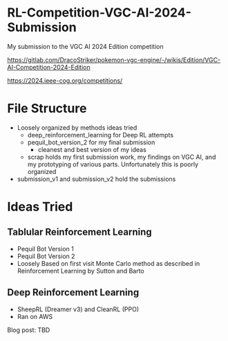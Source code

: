 # RL-Competition-VGC-AI-2024-Submission
My submission to the VGC AI 2024 Edition competition

https://gitlab.com/DracoStriker/pokemon-vgc-engine/-/wikis/Edition/VGC-AI-Competition-2024-Edition

https://2024.ieee-cog.org/competitions/

# File Structure
* Loosely organized by methods ideas tried
    * deep_reinforcement_learning for Deep RL attempts
    * pequil_bot_version_2 for my final submission
        * cleanest and best version of my ideas
    * scrap holds my first submission work, my findings on VGC AI, and my prototyping of various parts. Unfortunately this is poorly organized
* submission_v1 and submission_v2 hold the submissions

# Ideas Tried

## Tablular Reinforcement Learning
* Pequil Bot Version 1
* Pequil Bot Version 2
* Loosely Based on first visit Monte Carlo method as described in Reinforcement Learning by Sutton and Barto

## Deep Reinforcement Learning
* SheepRL (Dreamer v3) and CleanRL (PPO)
* Ran on AWS

Blog post: TBD
